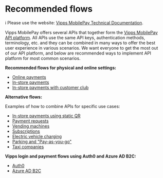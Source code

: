 <!-- START_METADATA
---
title: Vipps MobilePay Recommended flows
sidebar_label: Overview
sidebar_position: 1
hide_table_of_contents: true
pagination_next: null
pagination_prev: null
---
END_METADATA -->

# Recommended flows

<!-- START_COMMENT -->
ℹ️ Please use the website:
[Vipps MobilePay Technical Documentation](https://developer.vippsmobilepay.com/docs/vipps-solutions/).
<!-- END_COMMENT -->

Vipps MobilePay offers several APIs that together form the [Vipps MobilePay API platform](https://developer.vippsmobilepay.com/docs/APIs/).
All APIs use the same API keys, authentication methods, terminology, etc. and they can be combined in many ways to offer the best user experience in various scenarios.
We want everyone to get the most out of our API platform, and below are recommended ways to implement API platform for most common scenarios.

**Recommended flows for physical and online settings:**

* [Online payments](./online/README.md)
* [In-store payments](./in-store/README.md)
* [In-store payments with customer club](./loyalty-in-pos/README.md)

**Alternative flows:**

Examples of how to combine APIs for specific use cases:

* [In-store payments using static QR](./static-qr-at-pos/README.md)
* [Payment requests](./invoice-through-epayments/README.md)
* [Vending machines](./vending-machines/README.md)
* [Subscriptions](./recurring-and-login/README.md)
* [Electric vehicle charging](./ev-charging/README.md)
* [Parking and "Pay-as-you-go"](./parking/README.md)
* [Taxi companies](./taxi-companies/README.md)

**Vipps login and payment flows using Auth0 and Azure AD B2C:**

* [Auth0](./auth0/README.md)
* [Azure AD B2C](./azure-b2c/README.md)
